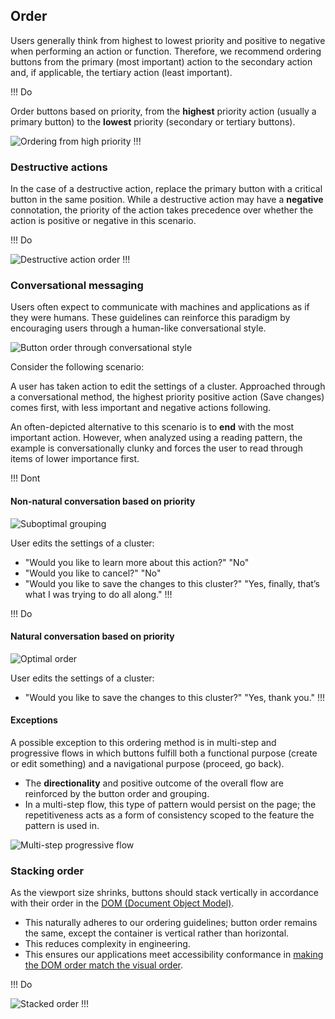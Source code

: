 ## Order

Users generally think from highest to lowest priority and positive to negative when performing an action or function. Therefore, we recommend ordering buttons from the primary (most important) action to the secondary action and, if applicable, the tertiary action (least important).

!!! Do

Order buttons based on priority, from the **highest** priority action (usually a primary button) to the **lowest** priority (secondary or tertiary buttons).

![Ordering from high priority](/assets/patterns/button-organization/order-high-low-priority.png)
!!!


### Destructive actions

In the case of a destructive action, replace the primary button with a critical button in the same position. While a destructive action may have a **negative** connotation, the priority of the action takes precedence over whether the action is positive or negative in this scenario.

!!! Do

![Destructive action order](/assets/patterns/button-organization/order-destructive-action.png)
!!!

### Conversational messaging

Users often expect to communicate with machines and applications as if they were humans. These guidelines can reinforce this paradigm by encouraging users through a human-like conversational style.

![Button order through conversational style](/assets/patterns/button-organization/order-conversational-example.png)

Consider the following scenario:

A user has taken action to edit the settings of a cluster. Approached through a conversational method, the highest priority positive action (Save changes) comes first, with less important and negative actions following.

An often-depicted alternative to this scenario is to **end** with the most important action. However, when analyzed using a reading pattern, the example is conversationally clunky and forces the user to read through items of lower importance first.

!!! Dont

#### Non-natural conversation based on priority

![Suboptimal grouping](/assets/patterns/button-organization/suboptimal-grouping.png)

User edits the settings of a cluster:

- "Would you like to learn more about this action?" "No"
- "Would you like to cancel?" "No"
- "Would you like to save the changes to this cluster?" "Yes, finally, that’s what I was trying to do all along."
!!!

!!! Do

#### Natural conversation based on priority
![Optimal order](/assets/patterns/button-organization/optimal-ordering.png)

User edits the settings of a cluster:

- "Would you like to save the changes to this cluster?" "Yes, thank you."
!!!

#### Exceptions

A possible exception to this ordering method is in multi-step and progressive flows in which buttons fulfill both a functional purpose (create or edit something) and a navigational purpose (proceed, go back).

- The **directionality** and positive outcome of the overall flow are reinforced by the button order and grouping.
- In a multi-step flow, this type of pattern would persist on the page; the repetitiveness acts as a form of consistency scoped to the feature the pattern is used in.

![Multi-step progressive flow](/assets/patterns/button-organization/multi-step-progressive-flow.png)

### Stacking order

As the viewport size shrinks, buttons should stack vertically in accordance with their order in the [DOM (Document Object Model)](https://developer.mozilla.org/en-US/docs/Web/API/Document_Object_Model/Introduction). 

- This naturally adheres to our ordering guidelines; button order remains the same, except the container is vertical rather than horizontal.
- This reduces complexity in engineering.
- This ensures our applications meet accessibility conformance in [making the DOM order match the visual order](https://www.w3.org/TR/WCAG20-TECHS/C27.html).

!!! Do

![Stacked order](/assets/patterns/button-organization/stacked-ordering.png)
!!!



